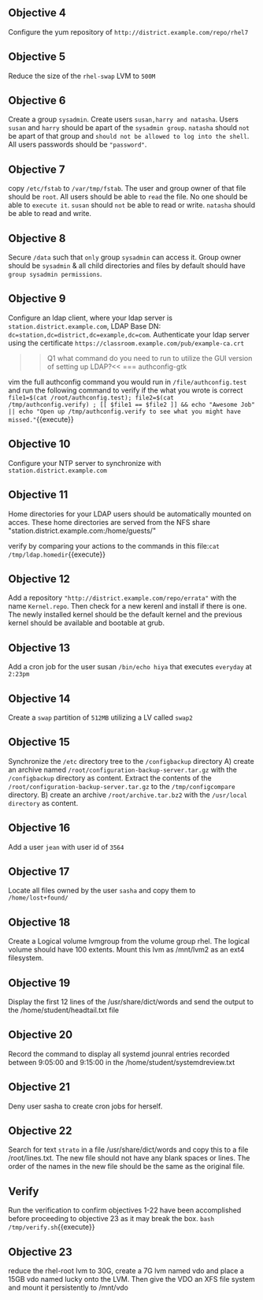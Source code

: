 
## Objective 4

Configure the yum repository of `http://district.example.com/repo/rhel7`
 
## Objective 5

Reduce the size of the `rhel-swap` LVM to `500M`

## Objective 6

Create a group `sysadmin`. Create users `susan,harry and natasha`. Users `susan` and `harry` should be apart of the `sysadmin group`. `natasha` should `not` be apart of that group and `should not be allowed to log into the shell`. All users passwords should be `"password"`.

## Objective 7

copy `/etc/fstab` to `/var/tmp/fstab`. The user and group owner of that file should be `root`. All users should be able to `read` the file. No one should be able to `execute it`. `susan` should `not` be able to read or write. `natasha` should be able to read and write. 

## Objective 8

Secure `/data` such that `only` group `sysadmin` can access it. Group owner should be `sysadmin` & all child directories and files by default should have `group sysadmin permissions`. 

## Objective 9

Configure an ldap client, where your ldap server is `station.district.example.com`, LDAP Base DN: `dc=station,dc=district,dc=example,dc=com`. Authenticate your ldap server using the certificate `https://classroom.example.com/pub/example-ca.crt`

>>Q1 what command do you need to run to utilize the GUI version of setting up LDAP?<<
=== authconfig-gtk

vim the full authconfig command you would run in `/file/authconfig.test` and run the following command to verify if the what you wrote is correct `file1=$(cat /root/authconfig.test); file2=$(cat /tmp/authconfig.verify) ; [[ $file1 == $file2 ]] && echo "Awesome Job" || echo "Open up /tmp/authconfig.verify to see what you might have missed."`{{execute}}

## Objective 10

Configure your NTP server to synchronize with `station.district.example.com`

## Objective 11

Home directories for your LDAP users should be automatically mounted on acces. These home directories are served from the NFS share "station.district.example.com:/home/guests/"

verify by comparing your actions to the commands in this file:`cat /tmp/ldap.homedir`{{execute}}

## Objective 12

Add a repository `"http://district.example.com/repo/errata"` with the name `Kernel.repo`. Then check for a new kerenl and install if there is one. The newly installed kernel should be the default kernel and the previous kernel should be available and bootable at grub. 

## Objective 13

Add a cron job for the user susan `/bin/echo hiya` that executes `everyday` at `2:23pm`

## Objective 14 

Create a `swap` partition of `512MB` utilizing a LV called `swap2`

## Objective 15

Synchronize the `/etc` directory tree to the `/configbackup` directory  A) create an archive named `/root/configuration-backup-server.tar.gz` with the `/configbackup` directory as content. Extract the contents of the  `/root/configuration-backup-server.tar.gz` to the `/tmp/configcompare` directory.  B) create an archive `/root/archive.tar.bz2` with the `/usr/local directory` as content. 

## Objective 16

Add a user `jean` with user id of `3564`

## Objective 17

Locate all files owned by the user `sasha` and copy them to `/home/lost+found/`

## Objective 18

Create a Logical volume lvmgroup from the volume group rhel. The logical volume should have 100 extents. Mount this lvm as /mnt/lvm2 as an ext4 filesystem. 

## Objective 19

Display the first 12 lines of the /usr/share/dict/words and send the output to the /home/student/headtail.txt file

## Objective 20

Record the command to display all systemd jounral entries recorded between 9:05:00 and 9:15:00 in the /home/student/systemdreview.txt

## Objective 21

Deny user sasha to create cron jobs for herself.

## Objective 22

Search for text `strato` in a file /usr/share/dict/words and copy this to a file /root/lines.txt. The new file should not have any blank spaces or lines. The order of the names in the new file should be the same as the original file. 

## Verify

Run the verification to confirm objectives 1-22 have been accomplished before proceeding to objective 23 as it may break the box. `bash /tmp/verify.sh`{{execute}}

## Objective 23

reduce the rhel-root lvm to 30G, create a 7G lvm named vdo and place a 15GB vdo named lucky onto the LVM. Then give the VDO an XFS file system and mount it persistently to /mnt/vdo


